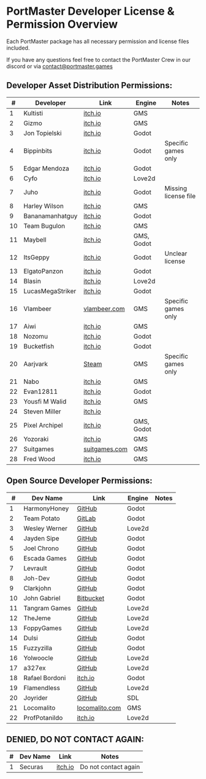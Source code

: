 ﻿# PortMaster Developer License & Permission Overview
 Each PortMaster package has all necessary permission and license files included.

If you have any questions feel free to contact the PortMaster Crew in our discord or via contact@portmaster.games
 
## Developer Asset Distribution Permissions:

| #  | Developer            | Link                                                      		| Engine                  | Notes                    |
|----|----------------------|-------------------------------------------------------------------|-------------------------|--------------------------|
| 1  | Kultisti             | [itch.io](https://kultisti.itch.io/)                      		| GMS                     |                          |
| 2  | Gizmo                | [itch.io](https://gizmo199.itch.io/)                      		| GMS                     |                          |
| 3  | Jon Topielski        | [itch.io](https://jontopielski.itch.io/)                  		| Godot                   |                          |
| 4  | Bippinbits           | [itch.io](https://bippinbits.itch.io/)                    		| Godot                   | Specific games only      |
| 5  | Edgar Mendoza        | [itch.io](https://edgarmendoza.itch.io/)                  		| Godot                   |                          |
| 6  | Cyfo                 | [itch.io](https://cyfo.itch.io/)                          		| Love2d                  |                          |
| 7  | Juho                 | [itch.io](https://juhosprite.itch.io/)                    		| Godot                   | Missing license file     |
| 8  | Harley Wilson        | [itch.io](https://hwilson.itch.io/)                       		| GMS                     |                          |
| 9  | Bananamanhatguy      | [itch.io](https://bananamanhatguy.itch.io/)               		| Godot                   |                          |
| 10 | Team Bugulon         | [itch.io](https://team-bugulon.itch.io/)                  		| GMS                     |                          |
| 11 | Maybell              | [itch.io](https://maybell.itch.io/)                       		| GMS, Godot              |                          |
| 12 | ItsGeppy             | [itch.io](https://itsgeppy.itch.io/)                      		| Godot                   | Unclear license          |
| 13 | ElgatoPanzon         | [itch.io](https://elgatopanzon.itch.io/)                  		| Godot                   |                          |
| 14 | Blasin               | [itch.io](https://blasin.itch.io/)                        		| Love2d                  |                          |
| 15 | LucasMegaStriker     | [itch.io](https://lucasmegastriker.itch.io/)              		| Godot                   |                          |
| 16 | Vlambeer             | [vlambeer.com](https://www.vlambeer.com/)                 		| GMS                     | Specific games only      |
| 17 | Aiwi                 | [itch.io](https://alkaliii.itch.io/)                      		| GMS                     |                          |
| 18 | Nozomu               | [itch.io](https://nozomu57.itch.io/)                      		| Godot                   |                          |
| 19 | Bucketfish           | [itch.io](https://bucketfish.itch.io/)                    		| Godot                   |                          |
| 20 | Aarjvark             | [Steam](https://store.steampowered.com/search/?publisher=Aarjvark)| GMS                     | Specific games only      |
| 21 | Nabo                 | [itch.io](https://nabo-games.itch.io/)                   		    | GMS                     |                          |
| 22 | Evan12811            | [itch.io](https://evan12811.itch.io/)                     		| Godot                   |                          |
| 23 | Yousfi M Walid       | [itch.io](https://yousfiwalid.itch.io/)                   		| GMS                     |                          |
| 24 | Steven Miller        | [itch.io](https://steven-miller.itch.io/)                 		|                         |                          |
| 25 | Pixel Archipel       | [itch.io](https://pixel-boy.itch.io/)                    		    | GMS, Godot              |                          |
| 26 | Yozoraki             | [itch.io](https://yozoraki.itch.io/nnnnokia)              		| GMS                     |                          |
| 27 | Suitgames            | [suitgames.com](https://www.suitgames.com/)               		| GMS                     |                          |
| 28 | Fred Wood            | [itch.io](https://thatsmytrunks.itch.io/)                 		| GMS                     |                          |

## Open Source Developer Permissions:

| #  | Dev Name             | Link                                                      		| Engine                  | Notes                    |
|----|----------------------|-------------------------------------------------------------------|-------------------------|--------------------------|
| 1  | HarmonyHoney         | [GitHub](https://github.com/HarmonyHoney/)                		| Godot                   |                          |
| 2  | Team Potato          | [GitLab](https://gitlab.com/team-potato/)                 		| Godot                   |                          |
| 3  | Wesley Werner        | [GitHub](https://github.com/wesleywerner/)                		| Love2d                  |                          |
| 4  | Jayden Sipe          | [GitHub](https://github.com/jaydensipe)                   		| Godot                   |                          |
| 5  | Joel Chrono          | [GitHub](https://github.com/joelchrono12)                 		| Godot                   |                          |
| 6  | Escada Games         | [GitHub](https://github.com/Escada-Games)                 		| Godot                   |                          |
| 7  | Levrault             | [GitHub](https://github.com/Levrault)                     		| Godot                   |                          |
| 8  | Joh-Dev              | [GitHub](https://github.com/joh-dev)                      		| Godot                   |                          |
| 9  | Clarkjohn            | [GitHub](https://github.com/clarkjohn)                    		| Godot                   |                          |
| 10 | John Gabriel         | [Bitbucket](https://bitbucket.org/JohnGabrielUK)          		| Godot                   |                          |
| 11 | Tangram Games        | [GitHub](https://github.com/SimonLarsen/mrrescue)        			| Love2d                  |                          |
| 12 | TheJeme              | [GitHub](https://github.com/TheJeme?tab=repositories)     		| Love2d                  |                          |
| 13 | FoppyGames           | [GitHub](https://github.com/Foppygames)                  		    | Love2d                  |                          |
| 14 | Dulsi                | [GitHub](https://github.com/dulsi)                        		| Godot                   |                          |
| 15 | Fuzzyzilla           | [GitHub](https://github.com/Fuzzyzilla)                   		| Godot                   |                          |
| 16 | Yolwoocle            | [GitHub](https://github.com/Yolwoocle)                    		| Love2d                  |                          |
| 17 | a327ex               | [GitHub](https://github.com/a327ex)                       		| Love2d                  |                          |
| 18 | Rafael Bordoni       | [itch.io](https://eldskald.itch.io/)                      		| Godot                   |                          |
| 19 | Flamendless          | [GitHub](https://github.com/flamendless)                  		| Love2d                  |                          |
| 20 | Joyrider             | [GitHub](https://github.com/joyrider3774)                 		| SDL                     |                          |
| 21 | Locomalito           | [locomalito.com](https://locomalito.com/)                 		| GMS                     |                          |
| 22 | ProfPotanildo        | [itch.io](https://profpatonildo.itch.io/)                 		| Love2d                  |                          |

## DENIED, DO NOT CONTACT AGAIN:

| #  | Dev Name             | Link                                                      		| Notes                   |
|----|----------------------|-------------------------------------------------------------------|-------------------------|
| 1  | Securas              | [itch.io](https://securas.itch.io/)                       		| Do not contact again    |


